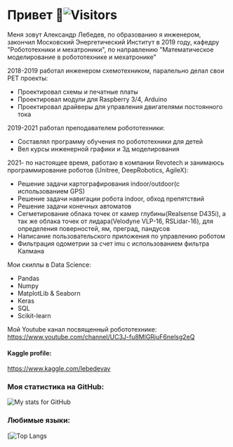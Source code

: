 # Привет 👋![Visitors](https://visitor-badge.glitch.me/badge?page_id=VL-Systems) 


Меня зовут Александр Лебедев, по образованию я инженером, закончил Московский Энергетический Институт в 2019 году, кафедру "Робототехники и мехатроники", по направлению "Математическое моделирование в робототехнике и мехатронике"

2018-2019 работал инженером схемотехником, паралельно делал свои PET проекты: 
- Проектировал схемы и печатные платы
- Проектировал модули для Raspberry 3/4, Arduino
- Проектировал драйверы для управления двигателями постоянного тока

2019-2021 работал преподавателем робототехники:
- Составлял программу обучения по робототехники для детей
- Вел курсы инженерной графики и 3д моделирования 

2021- по настоящее время, работаю в компании Revotech и занимаюсь программирование роботов (Unitree, DeepRobotics, AgileX):
- Решение задачи картографирования indoor/outdoor(с использованием GPS)
- Решение задачи навигации робота indoor, обход препятствий
- Решение задачи конечных автоматов
- Сегметирование облака точек от камер глубины(Realsense D435i), а так же облака точек от лидара(Velodyne VLP-16, RSLidar-16), для определения поверностей, ям, преград, пандусов
- Написание пользовательского приложения по управлению роботом
- Фильтрация одометрии за счет imu c использованием фильтра Калмана

Мои скиллы в Data Science: 
- Pandas 
- Numpy
- MatplotLib & Seaborn
- Keras
- SQL
- Scikit-learn

Мой Youtube канал посвященный робототехнике: 
https://www.youtube.com/channel/UC3J-fu8MlGRjuF6nelsg2eQ

#### Kaggle profile:
https://www.kaggle.com/lebedevav

### Моя статистика на GitHub: 
![My stats for GitHub](https://github-readme-stats.vercel.app/api?username=VL-Systems&count_private=true&hide=contribs&show_icons=true&theme=radical)

### Любимые языки: 
[![Top Langs](https://github-readme-stats.vercel.app/api/top-langs/?username=VL-Systems&count_private=true&hide=tsql&langs_count=7&theme=radical&layout=compact)
